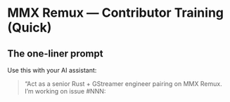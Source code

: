 # MMX Remux — Contributor Training (Quick)

## The one-liner prompt
Use this with your AI assistant:

> “Act as a senior Rust + GStreamer engineer pairing on MMX Remux.  
> I’m working on issue #NNN: <title>.  
> Propose the **smallest** patch that compiles on macOS + Linux, passes `cargo clippy -- -D warnings`, adds/updates a smoke test, and hides risky parts under the `experimental` Cargo feature.  
> Return: a diff (or full files), test updates, and a conventional commit message.”

## Expectations
- Small PRs (< 500 changed lines).  
- Green CI before merge.  
- No secrets in issues/PRs.  
- If in doubt: put code behind `--features experimental`.

## Local dev
```bash
# build
cargo build

# format + lint
cargo fmt --all
cargo clippy --all-targets -- -D warnings

# run smoke tests (add more in scripts/)
scripts/smoke_gen_fixture_mp4.sh
scripts/smoke_remux_mp4_to_mkv.sh

---

# Market Focus & Customer Personas (MMX Remux)

## What MMX Is
**MMX = Native Rust-based multimedia engine built on GStreamer (no FFmpeg).**
- Safer and leaner than FFmpeg (no GPL baggage).
- Embeddable (Rust crate/binary/API), cloud-friendly, cross-platform.

## Who Needs It Most (ranked by profit potential)
1. **Cloud Media Infrastructure** (AWS MediaConvert–style, Mux, Vimeo, Cloudflare Stream)  
   *Why:* Large transcoding spend, GPL risk, need reliability and cost/perf gains.  
   *Pitch:* “Cut encoding cost, remove GPL risk, container-native, Rust-safe.”  
   *Model:* Enterprise license + SLA.

2. **AI/ML Media Companies** (Runway, Synthesia, Pika, ElevenLabs)  
   *Why:* Petabyte-scale I/O, GPU/zero-copy, FFmpeg subprocess pain.  
   *Pitch:* “FFmpeg-free, embeddable Rust core for GPU/AI pipelines.”  
   *Model:* Per-seat SDK + support.

3. **Pro Tools & Engines** (DaVinci/Resolve, Reaper, OBS, Unreal, Blender)  
   *Why:* Need legal-safe import/export, App Store/Steam-friendly.  
   *Pitch:* “Drop-in media backend — one binary, no GPL, cross-platform.”  
   *Model:* Dual license (MIT/Apache for OSS, commercial for proprietary).

4. **Indie Devs & Automation** (YouTube ops, internal tools)  
   *Why:* Scriptable, predictable media ops without FFmpeg flag hell.  
   *Model:* Freemium CLI + paid “Pro” features.

5. **Gov/Broadcast/Secure**  
   *Why:* Auditable, hardened, C-free builds; FFmpeg cannot pass some audits.  
   *Model:* Hardened builds + LT support.

## Packaging & Pricing Ladder
- **CLI Core (OSS)**: Free (MIT/Apache).  
- **MMX Pro SDK**: $99–$499 per dev (parallel remux, HLS/DASH, GPU QC).  
- **Enterprise Server**: $5k–$50k/yr (REST control plane, scaling, SLA).  
- **Hardened/Secure Edition**: custom (> $100k + support).

## Messaging Cheat Sheet
- **Value:** “FFmpeg-free. Safer Rust core. Lower cost. Cloud-native.”  
- **Proof:** Universal2 macOS builds, clean CI, reproducible tarballs, smoke tests.  
- **CTA:** “Send us failing samples; we fix + optimize under SLA.”

## Execution for New Contributors
- Prioritize: reliability (Tier 0), build/pkgs (Tier 1), Pro features gated behind `--features pro`.  
- Every PR: smallest change, green CI, adds/updates a smoke test.  
- Sensitive code behind `experimental` or `pro` feature flags.

